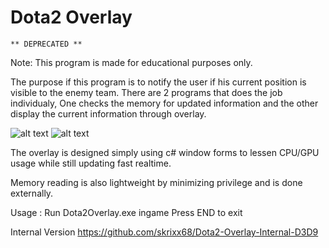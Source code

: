 # Dota2 Overlay
	** DEPRECATED **

Note: This program is made for educational purposes only.

The purpose if this program is to notify the user if his current position is visible to the enemy team.
There are 2 programs that does the job individualy, One checks the memory for updated information and the other display the current information through overlay.

![alt text](https://i.ibb.co/T8TFdsH/Screenshot-12.png)
![alt text](https://i.ibb.co/b2x1WW2/Screenshot-13.png)

The overlay is designed simply using c# window forms to lessen CPU/GPU usage while still updating fast realtime.

Memory reading is also lightweight by minimizing privilege and is done externally.

Usage :
Run Dota2Overlay.exe ingame
Press END to exit

Internal Version
https://github.com/skrixx68/Dota2-Overlay-Internal-D3D9

